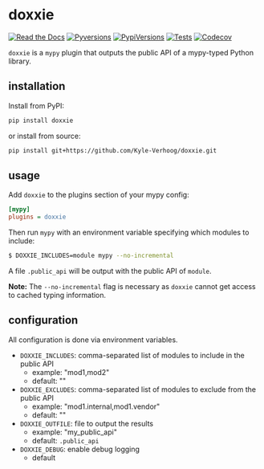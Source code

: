 # doxxie

[![Read the Docs](https://img.shields.io/readthedocs/doxxie?style=for-the-badge)](https://doxxie.readthedocs.io/)
[![Pyversions](https://img.shields.io/pypi/pyversions/doxxie.svg?style=for-the-badge)](https://pypi.org/project/doxxie/)
[![PypiVersions](https://img.shields.io/pypi/v/doxxie.svg?style=for-the-badge)](https://pypi.org/project/doxxie/)
[![Tests](https://img.shields.io/github/workflow/status/Kyle-Verhoog/doxxie/CI?label=Tests&style=for-the-badge)](https://github.com/Kyle-Verhoog/doxxie/actions?query=workflow%3ACI)
[![Codecov](https://img.shields.io/codecov/c/github/Kyle-Verhoog/doxxie?style=for-the-badge)](https://codecov.io/gh/Kyle-Verhoog/doxxie)


`doxxie` is a `mypy` plugin that outputs the public API of a mypy-typed Python
library.


## installation

Install from PyPI:

```sh
pip install doxxie
```

or install from source:

```sh
pip install git+https://github.com/Kyle-Verhoog/doxxie.git
```


## usage

Add `doxxie` to the plugins section of your mypy config:

```ini
[mypy]
plugins = doxxie
```

Then run `mypy` with an environment variable specifying which modules to include:

```bash
$ DOXXIE_INCLUDES=module mypy --no-incremental
```

A file `.public_api` will be output with the public API of `module`.

**Note:** The `--no-incremental` flag is necessary as `doxxie` cannot get
access to cached typing information.


## configuration

All configuration is done via environment variables.

- `DOXXIE_INCLUDES`: comma-separated list of modules to include in the public API
  - example: "mod1,mod2"
  - default: ""
- `DOXXIE_EXCLUDES`: comma-separated list of modules to exclude from the public API
  - example: "mod1.internal,mod1.vendor"
  - default: ""
- `DOXXIE_OUTFILE`: file to output the results
  - example: "my_public_api"
  - default: `.public_api`
- `DOXXIE_DEBUG`: enable debug logging
  - default
